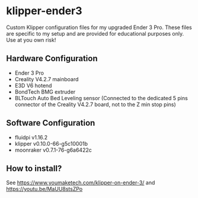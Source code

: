 # klipper-ender3

Custom Klipper configuration files for my upgraded Ender 3 Pro.
These files are specific to my setup and are provided for educational purposes only.
Use at you own risk!

## Hardware Configuration
* Ender 3 Pro
* Creality V4.2.7 mainboard
* E3D V6 hotend
* BondTech BMG extruder
* BLTouch Auto Bed Leveling sensor (Connected to the dedicated 5 pins connector of the Creality V4.2.7 board, not to the Z min stop pins)

## Software Configuration
* fluidpi v1.16.2
* klipper v0.10.0-66-g5c10001b
* moonraker v0.7.1-76-g6a6422c

## How to install?
See https://www.youmaketech.com/klipper-on-ender-3/ and https://youtu.be/MaUU8stsZPo

